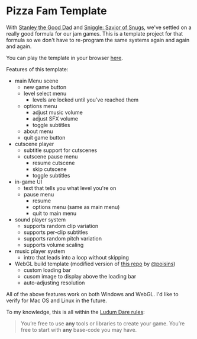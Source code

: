 # Pizza Fam Template
With [Stanley the Good Dad](https://jimmycushnie.itch.io/stanley-the-good-dad) and [Sniggle: Savior of Snugs](https://jimmycushnie.itch.io/sniggle), we've settled on a really good formula for our jam games. This is a template project for that formula so we don't have to re-program the same systems again and again and again.

You can play the template in your browser [here](https://jimmycushnie.itch.io/pizza-fam-template).

Features of this template:

* main Menu scene
  * new game button 
  * level select menu
    * levels are locked until you've reached them
  * options menu
    * adjust music volume
    * adjust SFX volume
    * toggle subtitles
  * about menu
  * quit game button
* cutscene player
  * subtitle support for cutscenes
  * cutscene pause menu
    * resume cutscene
    * skip cutscene
    * toggle subtitles
* in-game UI
  * text that tells you what level you're on
  * pause menu
    * resume
    * options menu (same as main menu)
    * quit to main menu
* sound player system
  * supports random clip variation
  * supports per-clip subtitles
  * supports random pitch variation
  * supports volume scaling
* music player system
  * intro that leads into a loop without skipping
* WebGL build template (modified version of [this repo](https://github.com/poisins/WebGLCustomTemplate_U3D) by [@poisins](https://github.com/poisins))
  * custom loading bar
  * cusom image to display above the loading bar
  * auto-adjusting resolution
    
All of the above features work on both Windows and WebGL. I'd like to verify for Mac OS and Linux in the future.
  
To my knowledge, this is all within the [Ludum Dare rules](https://ldjam.com/events/ludum-dare/rules):

> You’re free to use **any** tools or libraries to create your game. You’re free to start with **any** base-code you may have.
